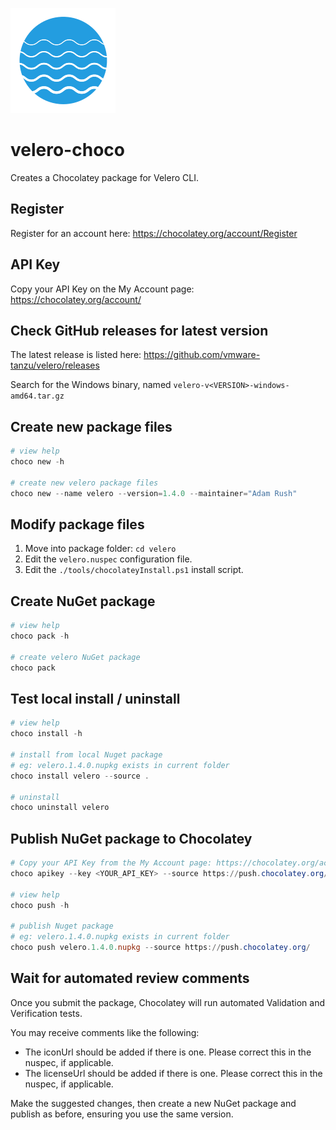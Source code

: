 ![Velero Logo](velero-icon.png "Velero Logo")

# velero-choco

Creates a Chocolatey package for Velero CLI.

## Register

Register for an account here: https://chocolatey.org/account/Register

## API Key

Copy your API Key on the My Account page: https://chocolatey.org/account/

## Check GitHub releases for latest version

The latest release is listed here: https://github.com/vmware-tanzu/velero/releases

Search for the Windows binary, named `velero-v<VERSION>-windows-amd64.tar.gz`

## Create new package files

```powershell
# view help
choco new -h

# create new velero package files
choco new --name velero --version=1.4.0 --maintainer="Adam Rush"
```

## Modify package files

1. Move into package folder: `cd velero`
1. Edit the `velero.nuspec` configuration file.
1. Edit the `./tools/chocolateyInstall.ps1` install script.

## Create NuGet package

```powershell
# view help
choco pack -h

# create velero NuGet package
choco pack
```

## Test local install / uninstall

```powershell
# view help
choco install -h

# install from local Nuget package
# eg: velero.1.4.0.nupkg exists in current folder
choco install velero --source .

# uninstall
choco uninstall velero
```

## Publish NuGet package to Chocolatey

```powershell
# Copy your API Key from the My Account page: https://chocolatey.org/account/
choco apikey --key <YOUR_API_KEY> --source https://push.chocolatey.org/

# view help
choco push -h

# publish Nuget package
# eg: velero.1.4.0.nupkg exists in current folder
choco push velero.1.4.0.nupkg --source https://push.chocolatey.org/
```

## Wait for automated review comments

Once you submit the package, Chocolatey will run automated Validation and Verification tests.

You may receive comments like the following:

- The iconUrl should be added if there is one. Please correct this in the nuspec, if applicable.
- The licenseUrl should be added if there is one. Please correct this in the nuspec, if applicable.

Make the suggested changes, then create a new NuGet package and publish as before, ensuring you use the same version.
